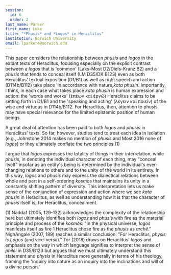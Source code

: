 ```yaml
---
session:
  id: 6
  order: 2
last_name: Parker
first_name: Luke
title: "*Phusis* and *Logos* in Heraclitus"
institution: Norwich University
email: lparker4@norwich.edu
---
```

This paper considers the relationship between *phusis* and *logos* in the extant texts of Heraclitus, focusing especially on the explicit contrast between a *logos* that is 'common' (Laks-Most D2/Diels-Kranz B2) and a *phusis* that tends to conceal itself (LM D35/DK B123) even as both Heraclitus' textual exposition (D1/B1) as well as right speech and action (D114b/B112) take place 'in accordance with nature,*kata phusin*. Importantly, I think, in each case what takes place *kata phusin* is human expression and action: the 'words and works' (ἐπέων καὶ ἐργῶ)
Heraclitus claims to be setting forth in D1/B1 and the 'speaking and acting' (λέγειν καὶ ποιεῖν) of the wise and virtuous in D114b/B112. For Heraclitus, then, attention to phusis may have special relevance for the limited epistemic position of human beings.

A great deal of attention has been paid to both *logos* and *phusis* in Heraclitus' texts. So far, however, studies tend to treat each idea in isolation (e.g., Johnstone 2014 makes no mention of *phusis* and Most 2016 none of *logos*) or they ultimately conflate the two principles.(1)

I argue that *logos* expresses the totality of things in their interrelation, while *phusis*, in denoting the individual character of each thing, may "conceal itself" insofar as an entity's being is determined by the individual's ever-changing relations to others and to the unity of the world in its entirety. In this way, *logos* and *phusis* may express the dialectical relations between whole and part in a self-ordering *kosmos* that maintains its unity in a constantly shifting pattern of diversity. This interpretation lets us make sense of the conjunction of expression and action where we see *kata phusin* in Heraclitus, as well as understanding how it is that the character of *phusis* itself is, for Heraclitus, concealment.

(1) Naddaf (2005, 129-132) acknowledges the complexity of the relationship here but ultimately identifies both *logos* and *phusis* with fire as the material principle and process of the *kosmos*: "in the physical universe, *logos* manifests itself as fire 1 Heraclitus chose fire as the *phusis* as *archê*." NighAngale (2007, 189) reaches a similar conclusion: "For Heraclitus, *physis is Logos* (and vice-versa)." Tor (2018) draws on Heraclitus' *logos* and emphasis on the way in which language signifies to interpret the sense of *philei* in D35/B123 but argues that we must ultimately understand this statement and *physis* in Heraclitus more generally in terms of his theology, framing the 'inquiry into nature as an inquiry into the inclinations and will of a divine person.'
